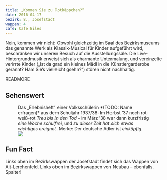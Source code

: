 ```yaml
---
title: „Kommen Sie zu Rotkäppchen?“
date: 2016-04-17
bezirk: 8., Josefstadt
wappen: 4
cafe: Café Eiles
---
```


Nein, kommen wir nicht: Obwohl gleichzeitig im Saal des Bezirksmuseums das genannte Werk als Klassik-Musical für Kinder aufgeführt wird, beschränken wir unseren Besuch auf die Ausstellungssäle. Die Live-Hintergrundmusik erweist sich als charmante Untermalung, und vereinzelte verirrte Kinder („Ist da grad ein kleines Mädl in die Künstlergarderobe gerannt? Ham Sie’s vielleicht gsehn?“) stören nicht nachhaltig.

READMORE

## Sehenswert

<figure>
  <figcaption>
    Das „Erlebnisheft“ einer Volksschülerin *(TODO: Name erfragen)* aus dem Schuljahr 1937/38: Im Herbst ’37 noch rot-weiß-rot <em>Treu bis in den Tod</em> – im März ’38 war dann kurzfristig <em>eine Woche schulfrei</em>, und <em>zu dieser Zeit hat sich etwas wichtiges ereignet</em>. Merke: Der deutsche Adler ist <em>einköpfig</em>.
  </figcaption>
  <picture>
    <img src="/images/8-schulheft.jpg">
  </picture>
</figure>

## Fun Fact

Links oben im Bezirkswappen der Josefstadt findet sich das Wappen von Alt-Lerchenfeld. Links oben im Bezirkswappen von Neubau – ebenfalls. Spalter!
